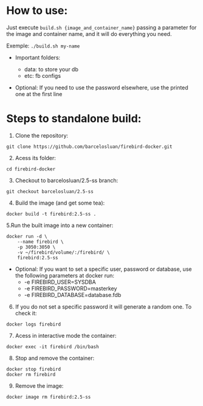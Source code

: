 # How to use:

Just execute ```build.sh {image_and_container_name}``` passing a parameter for the image and container name, and it will do everything you need.

Exemple: ```./build.sh my-name```

* Important folders:
	* data: to store your db
	* etc: fb configs

* Optional: If you need to use the password elsewhere, use the printed one at the first line

# Steps to standalone build:

1. Clone the repository:

```shell
git clone https://github.com/barcelosluan/firebird-docker.git
```

2. Acess its folder:

```shell
cd firebird-docker
```

3. Checkout to barcelosluan/2.5-ss branch:

```shell
git checkout barcelosluan/2.5-ss
```

4. Build the image (and get some tea):

```shell
docker build -t firebird:2.5-ss .
```

5.Run the built image into a new container:

```shell
docker run -d \
    --name firebird \
    -p 3050:3050 \
    -v ~/firebird/volume/:/firebird/ \
    firebird:2.5-ss
```

* Optional: If you want to set a specific user, password or database, use the following parameters at docker run:
	* -e FIREBIRD_USER=SYSDBA
	* -e FIREBIRD_PASSWORD=masterkey
	* -e FIREBIRD_DATABASE=database.fdb

6. If you do not set a specific password it will generate a random one. To check it:

```shell
docker logs firebird
```

7. Acess in interactive mode the container:

```shell
docker exec -it firebird /bin/bash
```

8. Stop and remove the container:

```shell
docker stop firebird
docker rm firebird
```

9. Remove the image:

```shell
docker image rm firebird:2.5-ss
```
